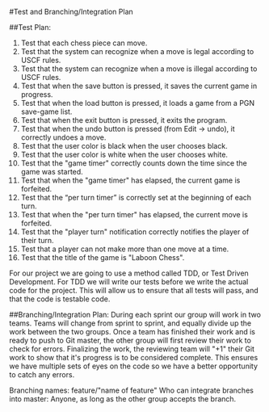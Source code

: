 #Test and Branching/Integration Plan

##Test Plan:
1.	Test that each chess piece can move.
2.	Test that the system can recognize when a move is legal according to USCF rules.
3.	Test that the system can recognize when a move is illegal according to USCF rules.
4.	Test that when the save button is pressed, it saves the current game in progress.
5.	Test that when the load button is pressed, it loads a game from a PGN save-game list.
6.	Test that when the exit button is pressed, it exits the program.
7.	Test that when the undo button is pressed (from Edit -> undo), it correctly undoes a move.
8.	Test that the user color is black when the user chooses black.
9.	Test that the user color is white when the user chooses white.
10.	Test that the "game timer" correctly counts down the time since the game was started.
11. Test that when the "game timer" has elapsed, the current game is forfeited.
12.	Test that the “per turn timer” is correctly set at the beginning of each turn.
13.	Test that when the "per turn timer" has elapsed, the current move is forfeited.
14.	Test that the "player turn" notification correctly notifies the player of their turn.
15. Test that a player can not make more than one move at a time.
16. Test that the title of the game is "Laboon Chess".


For our project we are going to use a method called TDD, or Test Driven Development. For TDD we will write our tests before we write the actual code for the project. This will allow us to ensure that all tests will pass, and that the code is testable code.


##Branching/Integration Plan:
During each sprint our group will work in two teams. Teams will change from sprint to sprint, and equally divide up the work between the two groups. Once a team has finished their work and is ready to push to Git master, the other group will first review their work to check for errors. Finalizing the work, the reviewing team will "+1" their Git work to show that it's progress is to be considered complete. This ensures we have multiple sets of eyes on the code so we have a better opportunity to catch any errors.

Branching names: feature/"name of feature"
Who can integrate branches into master: Anyone, as long as the other group accepts the branch.

